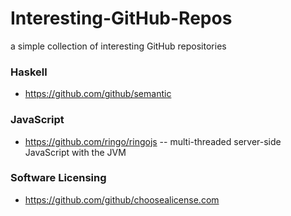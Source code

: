 # Interesting-GitHub-Repos
a simple collection of interesting GitHub repositories

### Haskell

- https://github.com/github/semantic


### JavaScript

- https://github.com/ringo/ringojs -- multi-threaded server-side JavaScript with the JVM


### Software Licensing

- https://github.com/github/choosealicense.com
